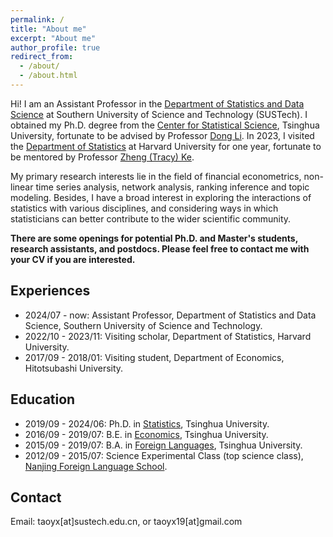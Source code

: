 ```yaml
---
permalink: /
title: "About me"
excerpt: "About me"
author_profile: true
redirect_from: 
  - /about/
  - /about.html
---
```


<!-- <img src="../images/2023.8.jpg" width="600"> -->

Hi! I am an Assistant Professor in the [Department of Statistics and Data Science](https://stat-ds.sustech.edu.cn/) at Southern University of Science and Technology (SUSTech).
I obtained my Ph.D. degree from the [Center for Statistical Science](http://www.stat.tsinghua.edu.cn/en), Tsinghua University, fortunate to be advised by Professor [Dong Li](http://www.stat.tsinghua.edu.cn/en/teachers/dongli/). In 2023, I visited the [Department of Statistics](https://statistics.fas.harvard.edu/home) at Harvard University for one year, fortunate to be mentored by Professor [Zheng (Tracy) Ke](https://zke.fas.harvard.edu).

My primary research interests lie in the field of financial econometrics, non-linear time series analysis, network analysis, ranking inference and topic modeling. Besides, I have a broad interest in exploring the interactions of statistics with various disciplines, and considering ways in which statisticians can better contribute to the wider scientific community.

**There are some openings for potential Ph.D. and Master's students, research assistants, and postdocs. Please feel free to contact me with your CV if you are interested.**

## Experiences
* 2024/07 - now:  Assistant Professor, Department of Statistics and Data Science, Southern University of Science and Technology.
* 2022/10 - 2023/11:  Visiting scholar, Department of Statistics, Harvard University.
* 2017/09 - 2018/01:  Visiting student, Department of Economics, Hitotsubashi University.

## Education
* 2019/09 - 2024/06:  Ph.D. in [Statistics](http://www.stat.tsinghua.edu.cn/en/), Tsinghua University.
* 2016/09 - 2019/07:  B.E. in [Economics](https://www.sem.tsinghua.edu.cn/en/), Tsinghua University.
* 2015/09 - 2019/07:  B.A. in [Foreign Languages](https://www.dfll.tsinghua.edu.cn), Tsinghua University.
* 2012/09 - 2015/07:  Science Experimental Class (top science class), [Nanjing Foreign Language School](http://www.nfls.com.cn/iynt/main.htm).

## Contact
Email: taoyx[at]sustech.edu.cn, or taoyx19[at]gmail.com
